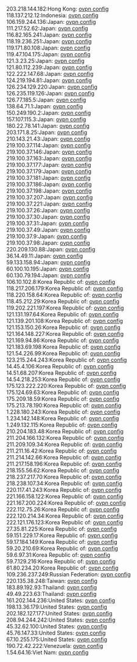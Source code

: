 203.218.144.182:Hong Kong: [ovpn config](vpn/203_218_144_182.ovpn)  
118.137.212.12:Indonesia: [ovpn config](vpn/118_137_212_12.ovpn)  
106.159.244.136:Japan: [ovpn config](vpn/106_159_244_136.ovpn)  
111.217.52.62:Japan: [ovpn config](vpn/111_217_52_62.ovpn)  
116.82.165.241:Japan: [ovpn config](vpn/116_82_165_241.ovpn)  
118.19.236.251:Japan: [ovpn config](vpn/118_19_236_251.ovpn)  
119.171.80.108:Japan: [ovpn config](vpn/119_171_80_108.ovpn)  
119.47.104.175:Japan: [ovpn config](vpn/119_47_104_175.ovpn)  
121.3.23.25:Japan: [ovpn config](vpn/121_3_23_25.ovpn)  
121.80.112.239:Japan: [ovpn config](vpn/121_80_112_239.ovpn)  
122.222.147.68:Japan: [ovpn config](vpn/122_222_147_68.ovpn)  
124.219.194.81:Japan: [ovpn config](vpn/124_219_194_81.ovpn)  
126.234.129.220:Japan: [ovpn config](vpn/126_234_129_220.ovpn)  
126.235.119.126:Japan: [ovpn config](vpn/126_235_119_126.ovpn)  
126.77.185.5:Japan: [ovpn config](vpn/126_77_185_5.ovpn)  
138.64.71.1:Japan: [ovpn config](vpn/138_64_71_1.ovpn)  
150.249.190.2:Japan: [ovpn config](vpn/150_249_190_2.ovpn)  
157.107.115.3:Japan: [ovpn config](vpn/157_107_115_3.ovpn)  
180.22.78.141:Japan: [ovpn config](vpn/180_22_78_141.ovpn)  
203.171.8.25:Japan: [ovpn config](vpn/203_171_8_25.ovpn)  
210.143.21.43:Japan: [ovpn config](vpn/210_143_21_43.ovpn)  
219.100.37.114:Japan: [ovpn config](vpn/219_100_37_114.ovpn)  
219.100.37.146:Japan: [ovpn config](vpn/219_100_37_146.ovpn)  
219.100.37.163:Japan: [ovpn config](vpn/219_100_37_163.ovpn)  
219.100.37.177:Japan: [ovpn config](vpn/219_100_37_177.ovpn)  
219.100.37.179:Japan: [ovpn config](vpn/219_100_37_179.ovpn)  
219.100.37.181:Japan: [ovpn config](vpn/219_100_37_181.ovpn)  
219.100.37.186:Japan: [ovpn config](vpn/219_100_37_186.ovpn)  
219.100.37.198:Japan: [ovpn config](vpn/219_100_37_198.ovpn)  
219.100.37.207:Japan: [ovpn config](vpn/219_100_37_207.ovpn)  
219.100.37.221:Japan: [ovpn config](vpn/219_100_37_221.ovpn)  
219.100.37.26:Japan: [ovpn config](vpn/219_100_37_26.ovpn)  
219.100.37.30:Japan: [ovpn config](vpn/219_100_37_30.ovpn)  
219.100.37.31:Japan: [ovpn config](vpn/219_100_37_31.ovpn)  
219.100.37.49:Japan: [ovpn config](vpn/219_100_37_49.ovpn)  
219.100.37.9:Japan: [ovpn config](vpn/219_100_37_9.ovpn)  
219.100.37.98:Japan: [ovpn config](vpn/219_100_37_98.ovpn)  
220.209.130.88:Japan: [ovpn config](vpn/220_209_130_88.ovpn)  
36.14.49.11:Japan: [ovpn config](vpn/36_14_49_11.ovpn)  
59.133.158.94:Japan: [ovpn config](vpn/59_133_158_94.ovpn)  
60.100.10.195:Japan: [ovpn config](vpn/60_100_10_195.ovpn)  
60.130.79.194:Japan: [ovpn config](vpn/60_130_79_194.ovpn)  
106.10.102.8:Korea Republic of: [ovpn config](vpn/106_10_102_8.ovpn)  
118.217.206.179:Korea Republic of: [ovpn config](vpn/118_217_206_179.ovpn)  
118.220.158.64:Korea Republic of: [ovpn config](vpn/118_220_158_64.ovpn)  
118.45.212.29:Korea Republic of: [ovpn config](vpn/118_45_212_29.ovpn)  
119.202.221.197:Korea Republic of: [ovpn config](vpn/119_202_221_197.ovpn)  
121.131.197.64:Korea Republic of: [ovpn config](vpn/121_131_197_64.ovpn)  
121.139.201.108:Korea Republic of: [ovpn config](vpn/121_139_201_108.ovpn)  
121.153.150.26:Korea Republic of: [ovpn config](vpn/121_153_150_26.ovpn)  
121.164.148.227:Korea Republic of: [ovpn config](vpn/121_164_148_227.ovpn)  
121.169.94.86:Korea Republic of: [ovpn config](vpn/121_169_94_86.ovpn)  
121.183.69.198:Korea Republic of: [ovpn config](vpn/121_183_69_198.ovpn)  
121.54.226.99:Korea Republic of: [ovpn config](vpn/121_54_226_99.ovpn)  
123.215.244.243:Korea Republic of: [ovpn config](vpn/123_215_244_243.ovpn)  
14.45.4.106:Korea Republic of: [ovpn config](vpn/14_45_4_106.ovpn)  
14.51.68.207:Korea Republic of: [ovpn config](vpn/14_51_68_207.ovpn)  
14.54.218.253:Korea Republic of: [ovpn config](vpn/14_54_218_253.ovpn)  
175.123.222.220:Korea Republic of: [ovpn config](vpn/175_123_222_220.ovpn)  
175.124.69.63:Korea Republic of: [ovpn config](vpn/175_124_69_63.ovpn)  
175.209.18.59:Korea Republic of: [ovpn config](vpn/175_209_18_59.ovpn)  
175.213.78.190:Korea Republic of: [ovpn config](vpn/175_213_78_190.ovpn)  
1.228.180.243:Korea Republic of: [ovpn config](vpn/1_228_180_243.ovpn)  
1.234.142.148:Korea Republic of: [ovpn config](vpn/1_234_142_148.ovpn)  
1.249.132.115:Korea Republic of: [ovpn config](vpn/1_249_132_115.ovpn)  
210.204.183.48:Korea Republic of: [ovpn config](vpn/210_204_183_48.ovpn)  
211.204.166.132:Korea Republic of: [ovpn config](vpn/211_204_166_132.ovpn)  
211.209.109.34:Korea Republic of: [ovpn config](vpn/211_209_109_34.ovpn)  
211.211.16.42:Korea Republic of: [ovpn config](vpn/211_211_16_42.ovpn)  
211.214.142.66:Korea Republic of: [ovpn config](vpn/211_214_142_66.ovpn)  
211.217.158.196:Korea Republic of: [ovpn config](vpn/211_217_158_196.ovpn)  
218.155.56.62:Korea Republic of: [ovpn config](vpn/218_155_56_62.ovpn)  
218.237.217.70:Korea Republic of: [ovpn config](vpn/218_237_217_70.ovpn)  
218.238.107.34:Korea Republic of: [ovpn config](vpn/218_238_107_34.ovpn)  
220.117.41.243:Korea Republic of: [ovpn config](vpn/220_117_41_243.ovpn)  
221.166.158.122:Korea Republic of: [ovpn config](vpn/221_166_158_122.ovpn)  
221.167.200.224:Korea Republic of: [ovpn config](vpn/221_167_200_224.ovpn)  
222.112.75.26:Korea Republic of: [ovpn config](vpn/222_112_75_26.ovpn)  
222.120.214.34:Korea Republic of: [ovpn config](vpn/222_120_214_34.ovpn)  
222.121.176.123:Korea Republic of: [ovpn config](vpn/222_121_176_123.ovpn)  
27.35.81.225:Korea Republic of: [ovpn config](vpn/27_35_81_225.ovpn)  
59.151.229.17:Korea Republic of: [ovpn config](vpn/59_151_229_17.ovpn)  
59.17.184.149:Korea Republic of: [ovpn config](vpn/59_17_184_149.ovpn)  
59.20.210.69:Korea Republic of: [ovpn config](vpn/59_20_210_69.ovpn)  
59.6.97.31:Korea Republic of: [ovpn config](vpn/59_6_97_31.ovpn)  
59.7.129.216:Korea Republic of: [ovpn config](vpn/59_7_129_216.ovpn)  
61.80.234.20:Korea Republic of: [ovpn config](vpn/61_80_234_20.ovpn)  
109.236.237.249:Russian Federation: [ovpn config](vpn/109_236_237_249.ovpn)  
220.135.38.248:Taiwan: [ovpn config](vpn/220_135_38_248.ovpn)  
183.89.192.93:Thailand: [ovpn config](vpn/183_89_192_93.ovpn)  
49.49.223.63:Thailand: [ovpn config](vpn/49_49_223_63.ovpn)  
161.202.144.236:United States: [ovpn config](vpn/161_202_144_236.ovpn)  
198.13.36.179:United States: [ovpn config](vpn/198_13_36_179.ovpn)  
202.182.127.177:United States: [ovpn config](vpn/202_182_127_177.ovpn)  
208.94.244.242:United States: [ovpn config](vpn/208_94_244_242.ovpn)  
45.32.62.100:United States: [ovpn config](vpn/45_32_62_100.ovpn)  
45.76.147.33:United States: [ovpn config](vpn/45_76_147_33.ovpn)  
67.10.255.175:United States: [ovpn config](vpn/67_10_255_175.ovpn)  
190.72.42.222:Venezuela: [ovpn config](vpn/190_72_42_222.ovpn)  
1.54.64.16:Viet Nam: [ovpn config](vpn/1_54_64_16.ovpn)  

